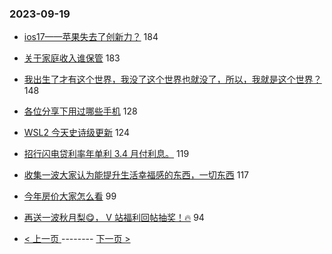 ### 2023-09-19 
- [ios17——苹果失去了创新力？](https://www.v2ex.com/t/975042) 184
- [关于家庭收入谁保管](https://www.v2ex.com/t/975187) 183
- [我出生了才有这个世界，我没了这个世界也就没了，所以，我就是这个世界？](https://www.v2ex.com/t/975056) 148
- [各位分享下用过哪些手机](https://www.v2ex.com/t/975108) 128
- [WSL2 今天史诗级更新](https://www.v2ex.com/t/975098) 124
- [招行闪电贷利率年单利 3.4 月付利息。](https://www.v2ex.com/t/975072) 119
- [收集一波大家认为能提升生活幸福感的东西，一切东西](https://www.v2ex.com/t/975182) 117
- [今年房价大家怎么看](https://www.v2ex.com/t/975102) 99
- [再送一波秋月梨😋， V 站福利回帖抽奖！🔥](https://www.v2ex.com/t/975101) 94 

- [ < 上一页 ](https://github.com/able8/v2ex-hot-record/blob/master/2023-09-18.md) -------- [ 下一页 > ](https://github.com/able8/v2ex-hot-record/blob/master/2023-09-20.md)